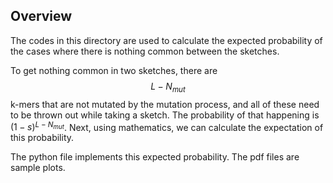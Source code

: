 ## Overview
The codes in this directory are used to calculate the expected probability of the cases where there is nothing common between the sketches.

To get nothing common in two sketches, there are $$L-N_{mut}$$ k-mers that are not mutated by the mutation process, and all of these need to be thrown out while taking a sketch. The probability of that happening is $(1-s)^{L - N_{mut}}$. Next, using mathematics, we can calculate the expectation of this probability.

The python file implements this expected probability. The pdf files are sample plots.